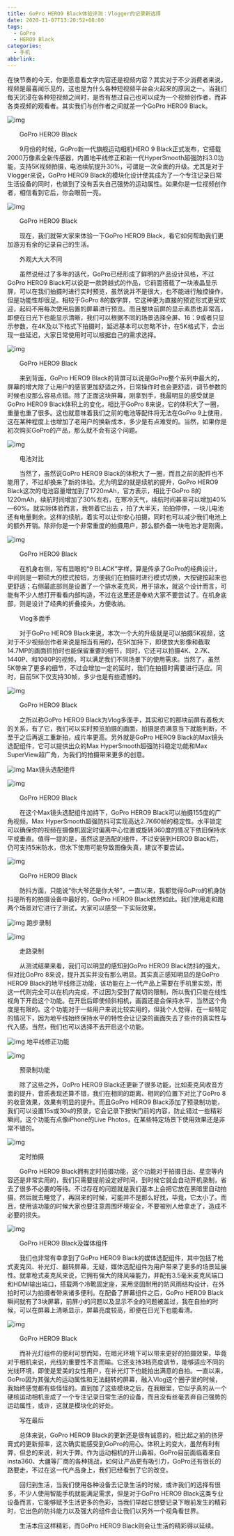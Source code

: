 ```yaml
---
title: GoPro HERO9 Black体验评测：Vlogger的记录新选择
date: 2020-11-07T13:20:52+08:00
tags:
  - GoPro
  - HERO9 Black
categories:
  - 手机
abbrlink:
---
```


在快节奏的今天，你更愿意看文字内容还是视频内容？其实对于不少消费者来说，视频是最喜闻乐见的，这也是为什么各种短视频平台会火起来的原因之一。当我们每天沉浸在各种短视频之间时，是否有想过自己也可以成为一个视频创作者，而非各类视频的观看者。其实我们与创作者之间就差一个GoPro HERO9 Black。

![img](https://cdn.jsdelivr.net/gh/yakeing/Documentation@main/Hexo/images/02c8-kcieywa2997728.jpg)

　　GoPro HERO9 Black

　　9月份的时候，GoPro新一代旗舰运动相机HERO 9 Black正式发布，它搭载2000万像素全新传感器，内置地平线修正和新一代HyperSmooth超强防抖3.0功能，支持5K视频拍摄，电池续航提升30%，可谓是一次全面的升级。尤其是对于Vlogger来说，GoPro HERO9 Black的模块化设计使其成为了一个专注记录日常生活设备的同时，也做到了没有丢失自己强势的运动属性。如果你是一位视频创作者，相信看到它后，你会眼前一亮。

![img](https://cdn.jsdelivr.net/gh/yakeing/Documentation@main/Hexo/images/f4ad-kcieywa2997727.jpg)

　　GoPro HERO9 Black

　　现在，我们就带大家来体验一下GoPro HERO9 Black，看它如何帮助我们更加游刃有余的记录自己的生活。

　　外观大大大不同

　　虽然说经过了多年的迭代，GoPro已经形成了鲜明的产品设计风格，不过GoPro HERO9 Black可以说是一款跨越式的作品，它前面搭载了一块液晶显示屏，可以在我们拍摄时进行实时预览，虽然说并不是很大，也不能进行触控操作，但是功能性却很足。相较于GoPro 8的数字屏，它这种更为直接的预览形式更受欢迎，起码不用每次使用后置的屏幕进行预览。而且整块前屏的显示素质也非常高，即便在日光下也能显示清晰，我们可以根据不同的场景选择全屏、16：9或者只显示参数，在4K及以下格式下拍摄时，延迟基本可以忽略不计，在5K格式下，会出现一些延迟，大家日常使用时可以根据自己的需求选择。

![img](https://cdn.jsdelivr.net/gh/yakeing/Documentation@main/Hexo/images/a3f6-kcieywa2997768.jpg)

　　GoPro HERO9 Black

　　来到背面，GoPro HERO9 Black的背屏可以说是GoPro整个系列中最大的，屏幕的增大除了让用户的感官更加舒适之外，日常操作时也会更舒适，调节参数的时候也没那么容易点错。除了正面这块屏幕，刚拿到手，我最明显的感受就是GoPro HERO9 Black体积上的变化，相比于GoPro 8来说，它的体积大了一圈，重量也重了很多。这也就意味着我们之前的电池等配件将无法在GoPro 9上使用，这在某种程度上也增加了老用户的换新成本，多少是有点难受的。当然，如果你是初次购买GoPro的产品，那么就不会有这个问题。

![img](https://cdn.jsdelivr.net/gh/yakeing/Documentation@main/Hexo/images/e58d-kcieywa2997767.jpg)

　　电池对比

　　当然了，虽然说GoPro HERO9 Black的体积大了一圈，而且之前的配件也不能用了，不过却换来了新的体验。尤为明显的就是续航的提升，GoPro HERO9 Black这次的电池容量增加到了1720mAh，官方表示，相比于GoPro 8的1220mAh，续航时间增加了30%左右，在寒冷天气，续航时间甚至可以增加40%—60%。就实际体验而言，我带着它出去 ，拍了大半天，拍拍停停，一块儿电池还有电量剩余。这样的续航，着实可以让你安心拍摄，同时也可以减少我们电池上的额外开销。除非你是一个非常重度的拍摄用户，那么额外备一块电池才是刚需。

![img](https://cdn.jsdelivr.net/gh/yakeing/Documentation@main/Hexo/images/40ea-kcieywa2997815.jpg)

　　GoPro HERO9 Black

　　在机身右侧，写有显眼的“9 BLACK”字样，算是传承了GoPro的经典设计，中间则是一颗硕大的模式按钮，方便我们在拍摄时进行模式切换，大按键按起来也更舒适；右侧最底部则是设置了一个排水麦克风，用于排水，就这个设计而言，可能有不少人想打开看看内部构造，不过在这里还是奉劝大家不要尝试了。在机身底部，则是设计了经典的折叠接头，方便收纳。

　　Vlog多面手

　　对于GoPro HERO9 Black来说，本次一个大的升级就是可以拍摄5K视频，这对于不少视频创作者来说是相当有用的，在5K加持下，即使放大影像和截取14.7MP的画面抓拍时也能保留重要的细节，同时，它还可以拍摄4K、2.7K、1440P、和1080P的视频，可以满足我们不同场景下的使用需求。当然了，虽然5K带来了更多的细节，不过会增加一定的延时，我们在拍摄时需要进行适应。同时，目前5K下仅支持30帧，多少也是有些遗憾的。

![img](https://cdn.jsdelivr.net/gh/yakeing/Documentation@main/Hexo/images/2d94-kcieywa2997814.jpg)

　　GoPro HERO9 Black

　　之所以称GoPro HERO9 Black为Vlog多面手，其实和它的那块前屏有着极大的关系，有了它，我们可以实时预览拍摄的画面，拍摄是否满意当下就能判断，不至于之后再返工重新拍，成片率更高。另外就是GoPro HERO9 Black的Max镜头选配组件，它可以提供出众的Max HyperSmooth超强防抖稳定功能和Max SuperView超广角，为我们的拍摄带来更多的创意。

![img](https://cdn.jsdelivr.net/gh/yakeing/Documentation@main/Hexo/images/af64-kcieywa2997871.jpg)
Max镜头选配组件

![img](https://cdn.jsdelivr.net/gh/yakeing/Documentation@main/Hexo/images/8e2c-kcieywa2997870.jpg)

　　GoPro HERO9 Black

　　在这个Max镜头选配组件加持下，GoPro HERO9 Black可以拍摄155度的广角视频，Max HyperSmooth超强防抖可实现高达2.7K60帧的稳定性。水平锁定可以确保你的视频在摄像机固定时偏离中心位置或旋转360度的情况下依旧保持水平或垂直。值得一提的是，虽然这是选配的组件，不过安装到HERO9 Black后，仍可支持5米防水，但水下使用可能导致图像失真，建议不要尝试。

![img](https://cdn.jsdelivr.net/gh/yakeing/Documentation@main/Hexo/images/1b7c-kcieywa2997923.jpg)

　　GoPro HERO9 Black

　　防抖方面，只能说“你大爷还是你大爷”，一直以来，我都觉得GoPro的机身防抖是所有的拍摄设备中最好的，GoPro HERO9 Black依然如此。我们使用走和跑两个场景对它进行了测试，大家可以感受一下实际效果。

![img](https://cdn.jsdelivr.net/gh/yakeing/Documentation@main/Hexo/images/280f-kcieywa2997935.gif)
跑步录制

![img](https://cdn.jsdelivr.net/gh/yakeing/Documentation@main/Hexo/images/2166-kcieywa2998011.gif)

　　走路录制

　　从测试结果来看，我们可以明显的感知到GoPro HERO9 Black防抖的强大，但对比GoPro 8来说，提升其实并没有那么明显。其实真正感知明显的是GoPro HERO9 Black的地平线修正功能，该功能在上一代产品上需要在手机里实现，而这一代则完全可以在机内完成，不过因为受到了裁切的限制，所以我们只能在线性视角下开启这个功能。在开启后即使倾斜相机，画面还是会保持水平，当然这个角度是有限的。这个功能对于一些用户来说比较实用的，但我个人觉得，在一些特定的情况下，因为地平线始终保持水平的特性会让记录的画面失去了些许的真实性与代入感。当然，我们也可以选择不去开启这个功能。

![img](https://cdn.jsdelivr.net/gh/yakeing/Documentation@main/Hexo/images/b051-kcieywa2997996.gif)
地平线修正功能

![img](https://cdn.jsdelivr.net/gh/yakeing/Documentation@main/Hexo/images/3e3c-kcieywa2998097.gif)

　　预录制功能

　　除了这些之外，GoPro HERO9 Black还更新了很多功能，比如麦克风收音方面的提升，音质表现还算不错，我们在相同的距离、相同的位置下对比了GoPro 8的收音效果，效果有明显的提升。而且GoPro HERO9 Black添加了预录制功能，我们可以设置15s或30s的预录，它会记录下按快门前的内容，防止错过一些精彩瞬间，这个功能有点像iPhone的Live Photos，在某些特定场景下使用效果还是非常不错的。

![img](https://cdn.jsdelivr.net/gh/yakeing/Documentation@main/Hexo/images/87c1-kcieywa2998094.gif)

　　定时拍摄

　　GoPro HERO9 Black拥有定时拍摄功能，这个功能对于拍摄日出、星空等内容还是非常实用的，我们只需要提前设定好时间，到时候它就会自动开机录制，省去了很多不必要的等待。不过存在的问题就是我们基本上会把它放在黑暗里自动拍摄，然后就去睡觉了，再回来的时候，可能并不是那么好找，毕竟，它太小了。而且，使用该功能的时候大家也要注意周围环境安全，不要被别人给拿走了，造成不必要的损失。

![img](https://cdn.jsdelivr.net/gh/yakeing/Documentation@main/Hexo/images/8c9f-kcieywa2998156.jpg)

　　GoPro HERO9 Black及媒体组件

　　我们也非常有幸拿到了GoPro HERO9 Black的媒体选配组件，其中包括了枪式麦克风、补光灯、翻转屏幕，无疑，媒体选配组件为用户带来了更多的场景延展性。就拿枪式麦克风来说，它拥有强大的降风噪能力，并配有3.5毫米麦克风端口和HDMI输出端口，搭载两个冷靴固定座，采用坚固耐用的防风雨结构设计，在外拍时可以为拍摄者带来诸多便利。在配备了屏幕组件之后，GoPro HERO9 Black瞬间就有了3块屏幕，前屏小的问题以及显示不全的问题被盖过，我在自拍的时候，可以在屏幕上清晰显示，屏幕亮度较高，即便在日光下也能看清。

![img](https://cdn.jsdelivr.net/gh/yakeing/Documentation@main/Hexo/images/c642-kcieywa2998158.jpg)

　　GoPro HERO9 Black

　　而补光灯组件的便利可想而知，在暗光环境下可以带来更好的拍摄效果，毕竟对于相机来说，光线的重要性不言而喻。它还支持3档亮度调节，能够适应不同的光线环境，即使是爱美的女性用户，在补光灯下也能拍出满意的自拍。一直以来，GoPro因为其强大的运动属性和无法翻转的屏幕，融入Vlog这个圈子里的时候，我始终感觉都有些怪怪的。直到加了这些模块之后，在我眼里，它似乎真的从一个硬核运动相机变成了一个专注记录日常生活的设备，而且没有丝毫丢弃自己强势的运动属性，或许，这就是模块化的好处。

　　写在最后

　　总体来说，GoPro HERO9 Black的更新还是很有诚意的，相比起之前的挤牙膏式的更新频率，这次确实能感受到GoPro的用心。体积上的变大，虽然有利有弊，但总的来说，利大于弊。作为运动相机的开山鼻祖，GoPro目前面临着来自insta360、大疆等厂商的各种挑战，如何让产品更有吸引力，GoPro还有很长的路要走，不过在这一代产品身上，我们已经看到了它的改变。

　　回归到生活，当我们使用各种设备去记录生活的时候，或许我们的选择有很多，不少人使用智能手机就能满足需求，但是对于GoPro HERO9 Black这类专业设备而言，它能够赋予生活更多的色彩，当我们举起它想要记录下眼前发生的精彩时，它出色的防抖能力以及强大的组件会让我们以另外一个视角看世界。

　　生活本应这样精彩，而GoPro HERO9 Black则会让生活的精彩得以延续。